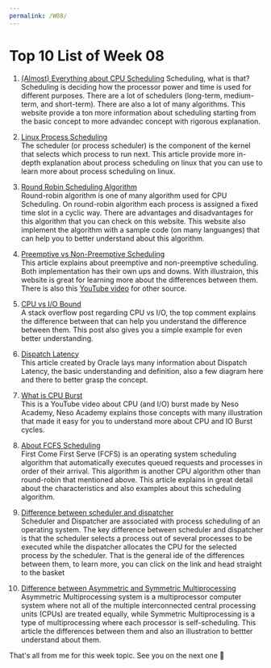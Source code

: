 ```yaml
---
permalink: /W08/
---
```


# Top 10 List of Week 08

1. [(Almost) Everything about CPU Scheduling](https://www.cs.uic.edu/~jbell/CourseNotes/OperatingSystems/5_CPU_Scheduling.html)
    Scheduling, what is that? Scheduling is deciding how the processor power and time is used for different purposes. There are a lot of schedulers (long-term, medium-term, and short-term). There are also a lot of many algorithms. This website provide a ton more information about scheduling starting from the basic concept to more advandec concept with rigorous explanation.

2. [Linux Process Scheduling](https://www.informit.com/articles/article.aspx?p=101760)  
    The scheduler (or process scheduler) is the component of the kernel that selects which process to run next. This article provide more in-depth explanation about process scheduling on linux that you can use to learn more about process scheduling on linux.  

3. [Round Robin Scheduling Algorithm](https://www.geeksforgeeks.org/program-round-robin-scheduling-set-1/)  
    Round-robin algorithm is one of many algorithm used for CPU Scheduling. On round-robin algorithm each process is assigned a fixed time slot in a cyclic way. There are advantages and disadvantages for this algorithm that you can check on this website. This website also implement the algorithm with a sample code (on many languanges) that can help you to better understand about this algorithm.

4. [Preemptive vs Non-Preemptive Scheduling](https://techdifferences.com/difference-between-preemptive-and-non-preemptive-scheduling-in-os.html)  
    This article explains about preemptive and non-preemptive scheduling. Both implementation has their own ups and downs. With illustraion, this website is great for learning more about the differences between them. There is also this [YouTube video](https://www.youtube.com/watch?v=4DhFmL-6SDA) for other source.

5. [CPU vs I/O Bound](https://stackoverflow.com/questions/868568/what-do-the-terms-cpu-bound-and-i-o-bound-mean)  
    A stack overflow post regarding CPU vs I/O, the top comment explains the difference between that can help you understand the difference between them. This post also gives you a simple example for even better understanding.

6. [Dispatch Latency](https://docs.oracle.com/cd/E19455-01/806-4750/chap7rt-21297/index.html)  
    This article created by Oracle lays many information about Dispatch Latency, the basic understanding and definition, also a few diagram here and there to better grasp the concept.

7. [What is CPU Burst](https://www.youtube.com/watch?v=pVzb3TUcDLo)  
    This is a YouTube video about CPU (and I/O) burst made by Neso Academy, Neso Academy explains those concepts with many illustration that made it easy for you to understand more about CPU and IO Burst cycles.  

8. [About FCFS Scheduling](https://www.guru99.com/fcfs-scheduling.html)  
    First Come First Serve (FCFS) is an operating system scheduling algorithm that automatically executes queued requests and processes in order of their arrival. This algorithm is another CPU algorithm other than round-robin that mentioned above. This article explains in great detail about the characteristics and also examples about this scheduling algorithm.

9. [Difference between scheduler and dispatcher](https://www.differencebetween.com/difference-between-scheduler-and-vs-dispatcher)  
    Scheduler and Dispatcher are associated with process scheduling of an operating system. The key difference between scheduler and dispatcher is that the scheduler selects a process out of several processes to be executed while the dispatcher allocates the CPU for the selected process by the scheduler. That is the general ide of the differences between them, to learn more, you can click on the link and head straight to the basket

10. [Difference between Asymmetric and Symmetric Multiprocessing](https://www.geeksforgeeks.org/difference-between-asymmetric-and-symmetric-multiprocessing/)  
    Asymmetric Multiprocessing system is a multiprocessor computer system where not all of the multiple interconnected central processing units (CPUs) are treated equally, while Symmetric Multiprocessing is a type of multiprocessing where each processor is self-scheduling. This article the differences between them and also an illustration to bettter understand about them.

That's all from me for this week topic. See you on the next one 👋
